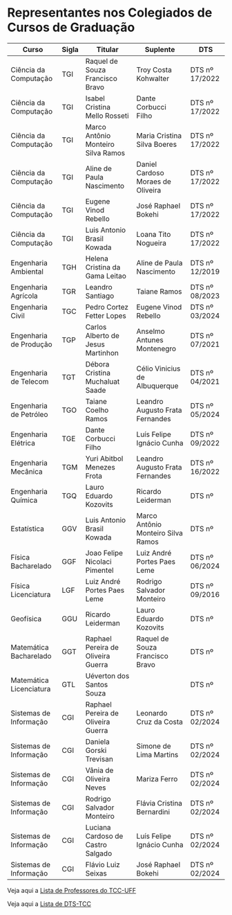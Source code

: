 # Representantes nos Colegiados de Cursos de Graduação


Curso 				   |Sigla |Titular                            |Suplente                           |DTS
------                 |----- |-------                            |--------                           |---
Ciência da Computação  |TGI   |Raquel de Souza Francisco Bravo    |Troy Costa Kohwalter               |DTS nº 17/2022
Ciência da Computação  |TGI   |Isabel Cristina Mello Rosseti      |Dante Corbucci Filho               |DTS nº 17/2022
Ciência da Computação  |TGI   |Marco Antônio Monteiro Silva Ramos |Maria Cristina Silva Boeres        |DTS nº 17/2022
Ciência da Computação  |TGI   |Aline de Paula Nascimento          |Daniel Cardoso Moraes de Oliveira  |DTS nº 17/2022
Ciência da Computação  |TGI   |Eugene Vinod Rebello               |José Raphael Bokehi                |DTS nº 17/2022
Ciência da Computação  |TGI   |Luis Antonio Brasil Kowada         |Loana Tito Nogueira                |DTS nº 17/2022
Engenharia Ambiental   |TGH   |Helena Cristina da Gama Leitao     |Aline de Paula Nascimento          |DTS nº 12/2019 
Engenharia Agrícola    |TGR   |Leandro Santiago                   |Taiane Ramos                       |DTS nº 08/2023 
Engenharia Civil       |TGC   |Pedro Cortez Fetter Lopes          |Eugene Vinod Rebello               |DTS nº 03/2024
Engenharia de Produção |TGP   |Carlos Alberto de Jesus Martinhon  |Anselmo Antunes Montenegro         |DTS nº 07/2021
Engenharia de Telecom  |TGT   |Débora Cristina Muchaluat Saade    |Célio Vinicius de Albuquerque      |DTS nº 04/2021
Engenharia de Petróleo |TGO   |Taiane Coelho Ramos                |Leandro Augusto Frata Fernandes    |DTS nº 05/2024
Engenharia Elétrica    |TGE   |Dante Corbucci Filho               |Luís Felipe Ignácio Cunha          |DTS nº 09/2022
Engenharia Mecânica    |TGM   |Yuri Abitbol Menezes Frota         |Leandro Augusto Frata Fernandes    |DTS nº 16/2022
Engenharia Química     |TGQ   |Lauro Eduardo Kozovits             |Ricardo Leiderman                  |DTS nº
Estatística            |GGV   |Luis Antonio Brasil Kowada         |Marco Antônio Monteiro Silva Ramos |DTS nº
Física Bacharelado     |GGF   |Joao Felipe Nicolaci Pimentel      |Luiz André Portes Paes Leme        |DTS nº 06/2024
Física Licenciatura    |LGF   |Luiz André Portes Paes Leme        |Rodrigo Salvador Monteiro          |DTS nº 09/2016
Geofísica              |GGU   |Ricardo Leiderman                  |Lauro Eduardo Kozovits             |DTS nº 
Matemática Bacharelado |GGT   |Raphael Pereira de Oliveira Guerra |Raquel de Souza Francisco Bravo    |DTS nº
Matemática Licenciatura|GTL   |Uéverton dos Santos Souza          |                                   |DTS nº
Sistemas de Informação |CGI   |Raphael Pereira de Oliveira Guerra |Leonardo Cruz da Costa             |DTS nº 02/2024
Sistemas de Informação |CGI   |Daniela Gorski Trevisan            |Simone de Lima Martins             |DTS nº 02/2024
Sistemas de Informação |CGI   |Vânia de Oliveira Neves            |Mariza Ferro                       |DTS nº 02/2024
Sistemas de Informação |CGI   |Rodrigo Salvador Monteiro          |Flávia Cristina Bernardini         |DTS nº 02/2024
Sistemas de Informação |CGI   |Luciana Cardoso de Castro Salgado  |Luís Felipe Ignácio Cunha          |DTS nº 02/2024
Sistemas de Informação |CGI   |Flávio Luiz Seixas                 |José Raphael Bokehi                |DTS nº 02/2024

Veja aqui a [Lista de Professores do TCC-UFF](./org-pessoal.md)

Veja aqui a [Lista de DTS-TCC](./org-dts.md)